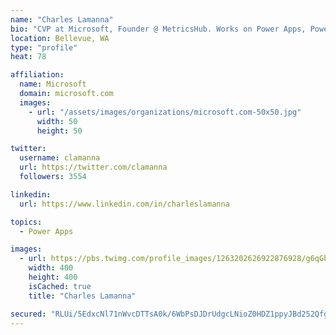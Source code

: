 ```yaml
---
name: "Charles Lamanna"
bio: "CVP at Microsoft, Founder @ MetricsHub. Works on Power Apps, Power Automate, Power Virtual Agent, Common Data Service and Dynamics 365."
location: Bellevue, WA
type: "profile"
heat: 78

affiliation:
  name: Microsoft
  domain: microsoft.com
  images:
    - url: "/assets/images/organizations/microsoft.com-50x50.jpg"
      width: 50
      height: 50

twitter:
  username: clamanna
  url: https://twitter.com/clamanna
  followers: 3554

linkedin:
  url: https://www.linkedin.com/in/charleslamanna

topics:
  - Power Apps

images:
  - url: https://pbs.twimg.com/profile_images/1263202626922876928/g6qGbHZ-_400x400.jpg
    width: 400
    height: 400
    isCached: true
    title: "Charles Lamanna"

secured: "RLUi/5EdxcNl71nWvcDTTsA0k/6WbPsDJDrUdgcLNioZ0HDZ1ppyJBd252Qfg8b3JdU39kuGEcKIyGkofgLRuN39ZmB9HLIs6g+z+4SntIqbJ4bMyOHDrb73PpJMxUf8ZF1cAhBD8nHfHLRPlxsOlt3yJYQ3rlEd8M0vVBrRYtvf7STmoQuwRuES26TAWuO3RaUwdnqSlRJAuhjEtZrEHD0ichDQuhK7KrAwSmu1ry0x+1lL8/6uA/K1/SIDRpg060cigdOhhUqlw+uEg/M4iyTKCARb0zYxpGdkheuPOmzTBsyQycdUGTmbKe56kcwqaJOwpyBTcucrxw3er863hoUFs9rMGJGf2C/5hLcjNopG9L4fts19GZjYqullIBUJHkrCk0XvqcFiVHtF4MhforGIYCLOxwfnA2qBVnEoz7k=;V3Hx+H4WOT4TiNyC/rBwHQ=="
---
```


